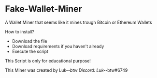 # Fake-Wallet-Miner
A Wallet Miner that seems like it mines trough Bitcoin or Ethereum Wallets

How to install?
- Download the file
- Download requirements if you haven't already
- Execute the script


This Script is only for educational purpose!


This Miner was created by Luk-_-btw
Discord: Luk-_-btw#6749
